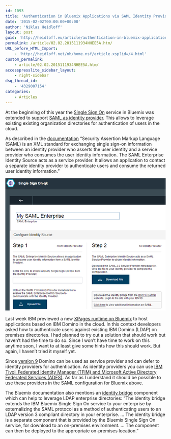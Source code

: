 ```yaml
---
id: 1093
title: 'Authentication in Bluemix Applications via SAML Identity Providers'
date: '2015-02-02T00:00:00+00:00'
author: 'Niklas Heidloff'
layout: post
guid: 'http://heidloff.eu/article/authentication-in-bluemix-applications-via-saml-identity-providers/'
permalink: /article/02.02.2015111934NHEE5A.htm/
URL_before_HTML_Import:
    - 'http://heidloff.net/nh/home.nsf/article.xsp?id=/4.html'
custom_permalink:
    - article/02.02.2015111934NHEE5A.htm/
accesspresslite_sidebar_layout:
    - right-sidebar
dsq_thread_id:
    - '4329007154'
categories:
    - Articles
---
```


 At the beginning of this year the [Single Sign On](https://www.ng.bluemix.net/docs/#services/SingleSignOn/index.html#sso_gettingstarted) service in Bluemix was extended to support [SAML as identity provider](https://www.ng.bluemix.net/docs/#services/SingleSignOn/index-gentopic1.html#task_saml_is). This allows to leverage existing existing organization directories for authentication of users in the cloud.

 As described in the [documentation](https://www.ng.bluemix.net/docs/#services/SingleSignOn/index-gentopic4.html#saml_information) “Security Assertion Markup Language (SAML) is an XML standard for exchanging single sign-on information between an identity provider who asserts the user identity and a service provider who consumes the user identity information. The SAML Enterprise Identity Source acts as a service provider. It allows an application to contact a separate identity provider to authenticate users and consume the returned user identity information.”

![image](/assets/img/2015/02/bluemixsaml.png)

 Last week IBM previewed a new [XPages runtime on Bluemix](http://heidloff.net/nh/home.nsf/article.xsp?id=26.01.2015175730NHEMVZ.htm) to host applications based on IBM Domino in the cloud. In this context developers asked how to authenticate users against existing IBM Domino (LDAP) on premises directories. I had planned to try out a solution that should work but haven’t had the time to do so. Since I won’t have time to work on this anytime soon, I want to at least give some hints how this should work. But again, I haven’t tried it myself yet.

 Since [version 9](http://www-12.lotus.com/ldd/doc/domino_notes/9.0/help9_admin.nsf/b3266a3c17f9bb7085256b870069c0a9/d36ed17054cee78b85257b19005b4df6?OpenDocument) Domino can be used as service provider and can defer to identity providers for authentication. As identity providers you can use [IBM Tivoli Federated Identity Manager (TFIM) and Microsoft Active Directory Federated Services (ADFS)](http://www-12.lotus.com/ldd/doc/domino_notes/9.0/help9_admin.nsf/f4b82fbb75e942a6852566ac0037f284/64fe6b63c6acfa1185257b19005b4dfe?OpenDocument). As far as I understand it should be possible to use these providers in the SAML configuration for Bluemix above.

 The Bluemix documentation also mentions an [identity bridge](https://www.ng.bluemix.net/docs/#services/SingleSignOn/index-gentopic4.html#identity_bridge) component which can help to leverage LDAP enterprise directories: “The identity bridge extends the IBM Bluemix Single Sign On service to your enterprise by externalizing the SAML protocol as a method of authenticating users to an LDAP version 3 compliant directory in your enterprise. … The identity bridge is a separate component that is provided by the Bluemix Single Sign On service, for download to an on-premises environment. … The component can then be deployed to the appropriate on-premises location.”